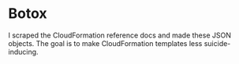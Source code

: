 # Botox

I scraped the CloudFormation reference docs and made these JSON objects.
The goal is to make CloudFormation templates less suicide-inducing.
